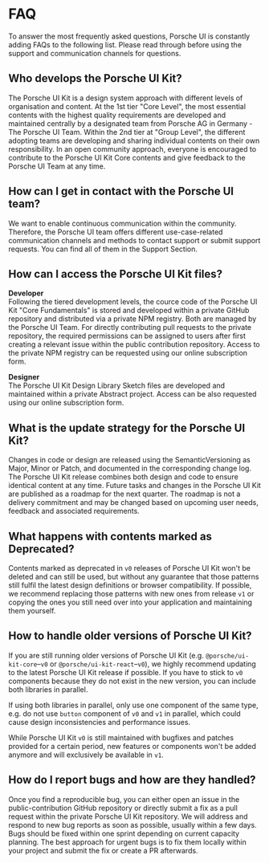 # FAQ

To answer the most frequently asked questions, Porsche UI is constantly adding FAQs to the following list. Please read through before using the support and communication channels for questions.

## Who develops the Porsche UI Kit?
The Porsche UI Kit is a design system approach with different levels of organisation and content. At the 1st tier "Core Level", the most essential contents with the highest quality requirements are developed and maintained centrally by a designated team from Porsche AG in Germany - The Porsche UI Team. Within the 2nd tier at "Group Level", the different adopting teams are developing and sharing individual contents on their own responsibility. In an open community approach, everyone is encouraged to contribute to the Porsche UI Kit Core contents and give feedback to the Porsche UI Team at any time.

## How can I get in contact with the Porsche UI team?
We want to enable continuous communication within the community. Therefore, the Porsche UI team offers different use-case-related communication channels and methods to contact support or submit support requests. You can find all of them in the Support Section.

## How can I access the Porsche UI Kit files?
**Developer**  
Following the tiered development levels, the cource code of the Porsche UI Kit "Core Fundamentals" is stored and developed within a private GitHub repository and distributed via a private NPM registry. Both are managed by the Porsche UI Team. For directly contributing pull requests to the private repository, the required permissions can be assigned to users after first creating a relevant issue within the public contribution repository. Access to the private NPM registry can be requested using our online subscription form. 

**Designer**  
The Porsche UI Kit Design Library Sketch files are developed and maintained within a private Abstract project. Access can be also requested using our online subscription form.   

## What is the update strategy for the Porsche UI Kit?
Changes in code or design are released using the SemanticVersioning as Major, Minor or Patch, and documented in the corresponding change log. The Porsche UI Kit release combines both design and code to ensure identical content at any time. Future tasks and changes in the Porsche UI Kit are published as a roadmap for the next quarter. The roadmap is not a delivery commitment and may be changed based on upcoming user needs, feedback and associated requirements.

## What happens with contents marked as Deprecated?
Contents marked as deprecated in `v0` releases of Porsche UI Kit won't be deleted and can still be used, but without any guarantee that those patterns still fulfil the latest design definitions or browser compatibility. If possible, we recommend replacing those patterns with new ones from release `v1` or copying the ones you still need over into your application and maintaining them yourself.

## How to handle older versions of Porsche UI Kit?
If you are still running older versions of Porsche UI Kit (e.g. `@porsche/ui-kit-core`–`v0` or `@porsche/ui-kit-react`–`v0`), we highly recommend updating to the latest Porsche UI Kit release if possible. If you have to stick to `v0` components because they do not exist in the new version, you can include both libraries in parallel.

If using both libraries in parallel, only use one component of the same type, e.g. do not use `button` component of `v0` and `v1` in parallel, which could cause design inconsistencies and performance issues.

While Porsche UI Kit `v0` is still maintained with bugfixes and patches provided for a certain period, new features or components won't be added anymore and will exclusively be available in `v1`.

## How do I report bugs and how are they handled?
Once you find a reproducible bug, you can either open an issue in the public-contribution GitHub repository or directly submit a fix as a pull request within the private Porsche UI Kit repository. We will address and respond to new bug reports as soon as possible, usually within a few days. Bugs should be fixed within one sprint depending on current capacity planning. The best approach for urgent bugs is to fix them locally within your project and submit the fix or create a PR afterwards.
